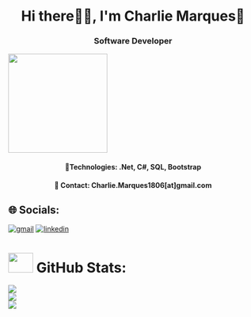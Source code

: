 <h1 align="center">Hi there👋🏻, I'm Charlie Marques🤵</h1>
<h3 align="center">Software Developer</h3>
<img align="center" height="200" src="https://media.giphy.com/media/ao9DUiTKH60XS/giphy.gif"/>
<h4 align="center"> 🔧Technologies: .Net, C#, SQL, Bootstrap </h4>
<h4 align="center">📧 Contact: Charlie.Marques1806[at]gmail.com </h4>


## 🌐 Socials:
<a href="Charlie.Marques92@gmail.com" target="_blank" style="display: inline-block;"><img src="https://img.shields.io/badge/Gmail-logo?style=for-the-badge&logo=gmail&logoColor=white&color=%23D14836" alt="gmail" /></a>
<a target="_blank" href="https://www.linkedin.com/in/charlie-marques" style="display: inline-block;"><img src="https://img.shields.io/badge/linkedin-logo?style=for-the-badge&logo=linkedin&logoColor=white&color=%230a77b6" alt="linkedin" /></a>

# <img src='https://media1.giphy.com/media/ww9Z3l8wl4szKyRIro/giphy.gif?cid=6c09b9520fbeh3st3881aensbfaaw9cvqfnfblovomtx4q8g&ep=v1_gifs_search&rid=giphy.gif&ct=g' width="50" height="40px"> GitHub Stats:
![](https://github-readme-stats.vercel.app/api?username=CharlieMarques&theme=radical&hide_border=false&include_all_commits=true&count_private=true)<br/>
![](https://github-readme-streak-stats.herokuapp.com/?user=CharlieMarques&theme=radical&hide_border=false)<br/>
![](https://github-readme-stats.vercel.app/api/top-langs/?username=CharlieMarques&theme=radical&hide_border=false&include_all_commits=true&count_private=true&layout=compact)
